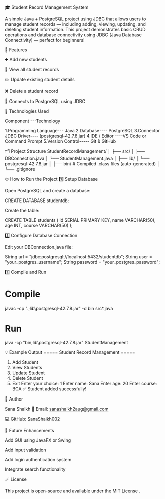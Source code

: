 🎓 Student Record Management System

A simple Java + PostgreSQL project using JDBC that allows users to manage student records — including adding, viewing, updating, and deleting student information.
This project demonstrates basic CRUD operations and database connectivity using JDBC (Java Database Connectivity) — perfect for beginners!

🚀 Features

➕ Add new students

👀 View all student records

✏️ Update existing student details

❌ Delete a student record

💾 Connects to PostgreSQL using JDBC

🧰 Technologies Used

Component	---Technology

1.Programming Language---	Java
2.Database----	PostgreSQL
3.Connector	JDBC Driver---- (postgresql-42.7.8.jar)
4.IDE / Editor	----VS Code or Command Prompt
5.Version Control-----	Git & GitHub

🗂️ Project Structure
StudentRecordManagement/
│
├── src/
│   ├── DBConnection.java
│   └── StudentManagement.java
│
├── lib/
│   └── postgresql-42.7.8.jar
│
├── bin/                # Compiled .class files (auto-generated)
│
└── .gitignore

⚙️ How to Run the Project
1️⃣ Setup Database

Open PostgreSQL and create a database:

CREATE DATABASE studentdb;


Create the table:

CREATE TABLE students (
    id SERIAL PRIMARY KEY,
    name VARCHAR(50),
    age INT,
    course VARCHAR(50)
);

2️⃣ Configure Database Connection

Edit your DBConnection.java file:

String url = "jdbc:postgresql://localhost:5432/studentdb";
String user = "your_postgres_username";
String password = "your_postgres_password";

3️⃣ Compile and Run
# Compile
javac -cp ".;lib\postgresql-42.7.8.jar" -d bin src\*.java

# Run
java -cp "bin;lib\postgresql-42.7.8.jar" StudentManagement

💡 Example Output
===== Student Record Management =====
1. Add Student
2. View Students
3. Update Student
4. Delete Student
5. Exit
Enter your choice: 1
Enter name: Sana
Enter age: 20
Enter course: BCA
✅ Student added successfully!

🌟 Author

Sana Shaikh
📧 Email: sanashaikh2aug@gmail.com

💻 GitHub: SanaShaikh002

🏁 Future Enhancements

Add GUI using JavaFX or Swing

Add input validation

Add login authentication system

Integrate search functionality

🪄 License

This project is open-source and available under the MIT License
.
